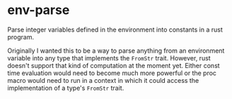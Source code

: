 # env-parse
Parse integer variables defined in the environment into constants in a rust program.

Originally I wanted this to be a way to parse anything from an environment variable into any
type that implements the `FromStr` trait. However, rust doesn't support that kind of computation
at the moment yet. Either const time evaluation would need to become much more powerful or
the proc macro would need to run in a context in which it could access the implementation of a
type's `FromStr` trait.